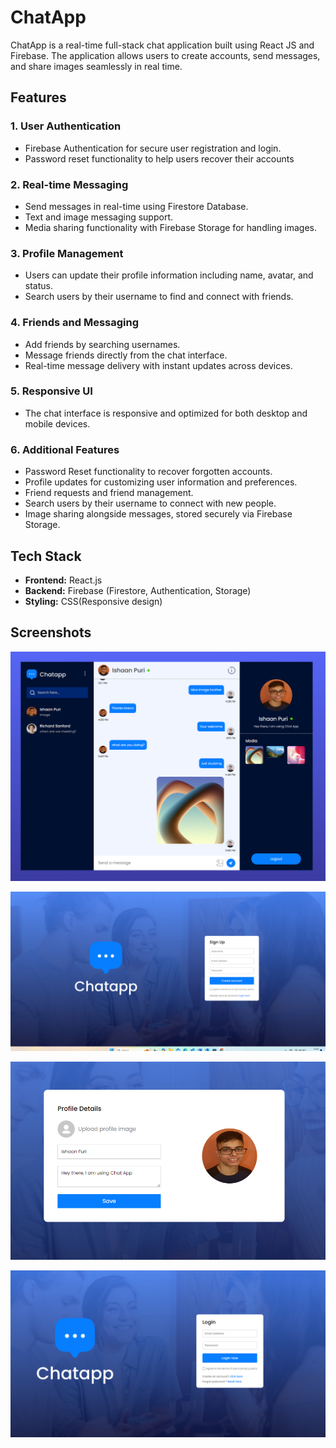 # **ChatApp**

ChatApp is a real-time full-stack chat application built using React JS and Firebase. The application allows users to create accounts, send messages, and share images seamlessly in real time.

## **Features**

### **1. User Authentication**

- Firebase Authentication for secure user registration and login.
- Password reset functionality to help users recover their accounts

### **2. Real-time Messaging**

- Send messages in real-time using Firestore Database.
- Text and image messaging support.
- Media sharing functionality with Firebase Storage for handling images.

### **3. Profile Management**

- Users can update their profile information including name, avatar, and status.
- Search users by their username to find and connect with friends.

### **4. Friends and Messaging**

- Add friends by searching usernames.
- Message friends directly from the chat interface.
- Real-time message delivery with instant updates across devices.

### **5. Responsive UI**

- The chat interface is responsive and optimized for both desktop and mobile devices.

### **6. Additional Features**

- Password Reset functionality to recover forgotten accounts.
- Profile updates for customizing user information and preferences.
- Friend requests and friend management.
- Search users by their username to connect with new people.
- Image sharing alongside messages, stored securely via Firebase Storage.

## **Tech Stack**

- **Frontend:** React.js
- **Backend:** Firebase (Firestore, Authentication, Storage)
- **Styling:** CSS(Responsive design)

## **Screenshots**

![alt text](image.png)

![alt text](image-1.png)

![alt text](image-2.png)

![alt text](image-3.png)
